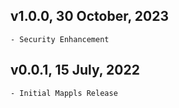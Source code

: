 ## v1.0.0, 30 October, 2023
    - Security Enhancement

## v0.0.1, 15 July, 2022
    - Initial Mappls Release